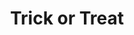 ---
layout: item
raw_url: https://prdwebappstorage.blob.core.windows.net/kansaspattons/images/gallery-2009-10-31/img59133.jpg
thumb_url: https://prdwebappstorage.blob.core.windows.net/kansaspattons/images/gallery-2009-10-31/thumb_img59133.jpg
post: blog/2009-10-31-halloween.md
index: 7
title: Trick or Treat
---